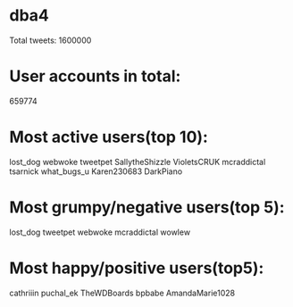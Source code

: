 # dba4
Total tweets:
1600000

# User accounts in total:
659774

# Most active users(top 10):
lost_dog
webwoke
tweetpet
SallytheShizzle
VioletsCRUK
mcraddictal
tsarnick
what_bugs_u
Karen230683
DarkPiano

# Most grumpy/negative users(top 5):
lost_dog
tweetpet
webwoke
mcraddictal
wowlew

# Most happy/positive users(top5):
cathriiin
puchal_ek
TheWDBoards
bpbabe
AmandaMarie1028
